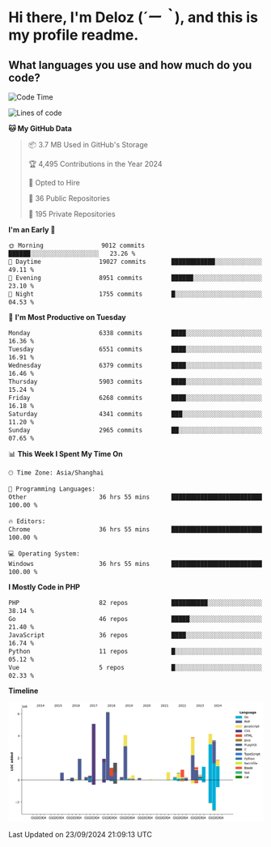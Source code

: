 # **Hi there, I'm Deloz (*´ー｀*), and this is my profile readme.**

## **What languages you use and how much do you code?**

<!--START_SECTION:waka-->
![Code Time](http://img.shields.io/badge/Code%20Time-4%2C695%20hrs%2037%20mins-blue)

![Lines of code](https://img.shields.io/badge/From%20Hello%20World%20I%27ve%20Written-43.3%20million%20lines%20of%20code-blue)

**🐱 My GitHub Data** 

> 📦 3.7 MB Used in GitHub's Storage 
 > 
> 🏆 4,495 Contributions in the Year 2024
 > 
> 💼 Opted to Hire
 > 
> 📜 36 Public Repositories 
 > 
> 🔑 195 Private Repositories 
 > 
**I'm an Early 🐤** 

```text
🌞 Morning                9012 commits        ██████░░░░░░░░░░░░░░░░░░░   23.26 % 
🌆 Daytime                19027 commits       ████████████░░░░░░░░░░░░░   49.11 % 
🌃 Evening                8951 commits        ██████░░░░░░░░░░░░░░░░░░░   23.10 % 
🌙 Night                  1755 commits        █░░░░░░░░░░░░░░░░░░░░░░░░   04.53 % 
```
📅 **I'm Most Productive on Tuesday** 

```text
Monday                   6338 commits        ████░░░░░░░░░░░░░░░░░░░░░   16.36 % 
Tuesday                  6551 commits        ████░░░░░░░░░░░░░░░░░░░░░   16.91 % 
Wednesday                6379 commits        ████░░░░░░░░░░░░░░░░░░░░░   16.46 % 
Thursday                 5903 commits        ████░░░░░░░░░░░░░░░░░░░░░   15.24 % 
Friday                   6268 commits        ████░░░░░░░░░░░░░░░░░░░░░   16.18 % 
Saturday                 4341 commits        ███░░░░░░░░░░░░░░░░░░░░░░   11.20 % 
Sunday                   2965 commits        ██░░░░░░░░░░░░░░░░░░░░░░░   07.65 % 
```


📊 **This Week I Spent My Time On** 

```text
🕑︎ Time Zone: Asia/Shanghai

💬 Programming Languages: 
Other                    36 hrs 55 mins      █████████████████████████   100.00 % 

🔥 Editors: 
Chrome                   36 hrs 55 mins      █████████████████████████   100.00 % 

💻 Operating System: 
Windows                  36 hrs 55 mins      █████████████████████████   100.00 % 
```

**I Mostly Code in PHP** 

```text
PHP                      82 repos            ██████████░░░░░░░░░░░░░░░   38.14 % 
Go                       46 repos            █████░░░░░░░░░░░░░░░░░░░░   21.40 % 
JavaScript               36 repos            ████░░░░░░░░░░░░░░░░░░░░░   16.74 % 
Python                   11 repos            █░░░░░░░░░░░░░░░░░░░░░░░░   05.12 % 
Vue                      5 repos             █░░░░░░░░░░░░░░░░░░░░░░░░   02.33 % 
```



**Timeline**

![Lines of Code chart](https://raw.githubusercontent.com/deloz/deloz/main/assets/bar_graph.png)


 Last Updated on 23/09/2024 21:09:13 UTC
<!--END_SECTION:waka-->
